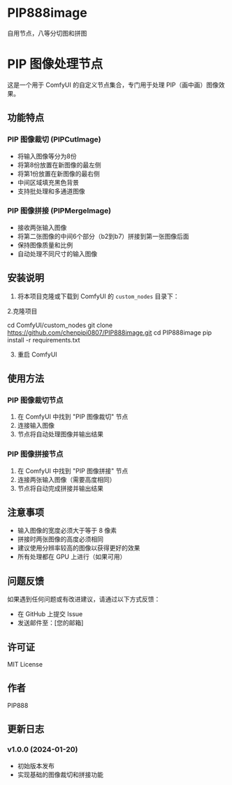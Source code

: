 # PIP888image
自用节点，八等分切图和拼图
# PIP 图像处理节点

这是一个用于 ComfyUI 的自定义节点集合，专门用于处理 PIP（画中画）图像效果。

## 功能特点

### PIP 图像裁切 (PIPCutImage)
- 将输入图像等分为8份
- 将第8份放置在新图像的最左侧
- 将第1份放置在新图像的最右侧
- 中间区域填充黑色背景
- 支持批处理和多通道图像

### PIP 图像拼接 (PIPMergeImage)
- 接收两张输入图像
- 将第二张图像的中间6个部分（b2到b7）拼接到第一张图像后面
- 保持图像质量和比例
- 自动处理不同尺寸的输入图像

## 安装说明

1. 将本项目克隆或下载到 ComfyUI 的 `custom_nodes` 目录下：

2.克隆项目

cd ComfyUI/custom_nodes
git clone https://github.com/chenpipi0807/PIP888image.git
cd PIP888image
pip install -r requirements.txt


3. 重启 ComfyUI

## 使用方法

### PIP 图像裁切节点
1. 在 ComfyUI 中找到 "PIP 图像裁切" 节点
2. 连接输入图像
3. 节点将自动处理图像并输出结果

### PIP 图像拼接节点
1. 在 ComfyUI 中找到 "PIP 图像拼接" 节点
2. 连接两张输入图像（需要高度相同）
3. 节点将自动完成拼接并输出结果

## 注意事项

- 输入图像的宽度必须大于等于 8 像素
- 拼接时两张图像的高度必须相同
- 建议使用分辨率较高的图像以获得更好的效果
- 所有处理都在 GPU 上进行（如果可用）

## 问题反馈

如果遇到任何问题或有改进建议，请通过以下方式反馈：
- 在 GitHub 上提交 Issue
- 发送邮件至：[您的邮箱]

## 许可证

MIT License

## 作者

PIP888

## 更新日志

### v1.0.0 (2024-01-20)
- 初始版本发布
- 实现基础的图像裁切和拼接功能
